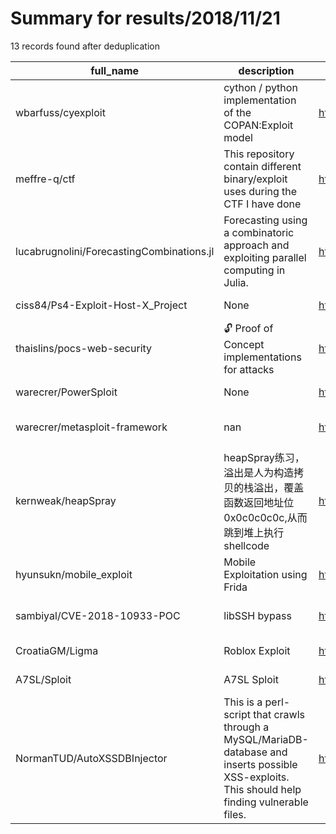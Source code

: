 
# Summary for results/2018/11/21
    
13 records found after deduplication

| full_name | description | html_url | matched_list | matched_count | pushed_at | size | stargazers_count | language | forks_count | vul_ids |
|-------------------------------------------|--------------------------------------------------------------------------------------------------------------------------------------------------|--------------------------------------------------------------|----------------------------------|-----------------|---------------------------|--------|--------------------|------------|---------------|--------------------|
| wbarfuss/cyexploit | cython / python implementation of the COPAN:Exploit model | https://github.com/wbarfuss/cyexploit | ['exploit'] | 1 | 2018-11-21 11:29:12+00:00 | 112 | 4 | Python | 2 | [] |
| meffre-q/ctf | This repository contain different binary/exploit uses during the CTF I have done | https://github.com/meffre-q/ctf | ['exploit'] | 1 | 2018-11-21 08:42:59+00:00 | 284137 | 7 | AGS Script | 0 | [] |
| lucabrugnolini/ForecastingCombinations.jl | Forecasting using a combinatoric approach and exploiting parallel computing in Julia. | https://github.com/lucabrugnolini/ForecastingCombinations.jl | ['exploit'] | 1 | 2018-11-21 13:41:10+00:00 | 1016 | 2 | Julia | 1 | [] |
| ciss84/Ps4-Exploit-Host-X_Project | None | https://github.com/ciss84/Ps4-Exploit-Host-X_Project | ['exploit'] | 1 | 2018-11-21 10:31:55+00:00 | 13783 | 1 | JavaScript | 2 | [] |
| thaislins/pocs-web-security | :unlock: Proof of Concept implementations for attacks | https://github.com/thaislins/pocs-web-security | ['attack poc'] | 1 | 2018-11-21 21:54:55+00:00 | 55 | 0 | PHP | 0 | [] |
| warecrer/PowerSploit | None | https://github.com/warecrer/PowerSploit | ['sploit'] | 1 | 2018-11-21 01:44:45+00:00 | 8488 | 0 | PowerShell | 0 | [] |
| warecrer/metasploit-framework | nan | https://github.com/warecrer/metasploit-framework | ['metasploit module OR payload'] | 1 | 2018-11-21 04:57:07+00:00 | 267545 | 0 | Ruby | 0 | [] |
| kernweak/heapSpray | heapSpray练习，溢出是人为构造拷贝的栈溢出，覆盖函数返回地址位0x0c0c0c0c,从而跳到堆上执行shellcode | https://github.com/kernweak/heapSpray | ['shellcode'] | 1 | 2018-11-21 02:44:54+00:00 | 74 | 0 | C++ | 1 | [] |
| hyunsukn/mobile_exploit | Mobile Exploitation using Frida | https://github.com/hyunsukn/mobile_exploit | ['exploit'] | 1 | 2018-11-21 03:19:08+00:00 | 6 | 0 | Python | 0 | [] |
| sambiyal/CVE-2018-10933-POC | libSSH bypass | https://github.com/sambiyal/CVE-2018-10933-POC | ['cve poc', 'cve-2'] | 2 | 2018-11-21 09:43:04+00:00 | 2 | 0 | Python | 0 | ['CVE-2018-10933'] |
| CroatiaGM/Ligma | Roblox Exploit | https://github.com/CroatiaGM/Ligma | ['exploit'] | 1 | 2018-11-21 11:51:27+00:00 | 604 | 0 | | 0 | [] |
| A7SL/Sploit | A7SL Sploit | https://github.com/A7SL/Sploit | ['sploit'] | 1 | 2018-11-21 15:07:48+00:00 | 5 | 0 | Shell | 1 | [] |
| NormanTUD/AutoXSSDBInjector | This is a perl-script that crawls through a MySQL/MariaDB-database and inserts possible XSS-exploits. This should help finding vulnerable files. | https://github.com/NormanTUD/AutoXSSDBInjector | ['exploit'] | 1 | 2018-11-21 15:28:29+00:00 | 57 | 0 | Perl | 0 | [] |
